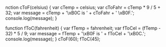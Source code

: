 nction cToF(celsius) {
    var cTemp = celsius;
    var cToFahr = cTemp * 9 / 5 + 32;
    var message = cTemp + '\xB0C is ' + cToFahr + ' \xB0F.';
    console.log(message);
  }
  
  function fToC(fahrenheit) {
    var fTemp = fahrenheit;
    var fToCel = (fTemp - 32) * 5 / 9;
    var message = fTemp + '\xB0F is ' + fToCel + '\xB0C.';
    console.log(message);
  }
  cToF(60);
  fToC(45);